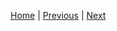 [Home](./../../README.md) | [Previous](Tutorial/../../Part3/Part3.md) | [Next](Tutorial/../../Part5/Part5.md)